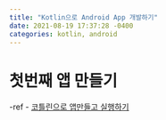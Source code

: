 ```yaml
---
title: "Kotlin으로 Android App 개발하기"
date: 2021-08-19 17:37:28 -0400
categories: kotlin, android
---
```


# 첫번째 앱 만들기
-ref
    - [코틀린으로 앱만들고 실행하기](https://dalgonakit.tistory.com/137)
